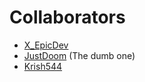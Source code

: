 # Collaborators
- [X_EpicDev](https://github.com/X-EpicDev/)
- [JustDoom](https://github.com/JustDoom/) (The dumb one)
- [Krish544](https://github.com/Krish54491/)
